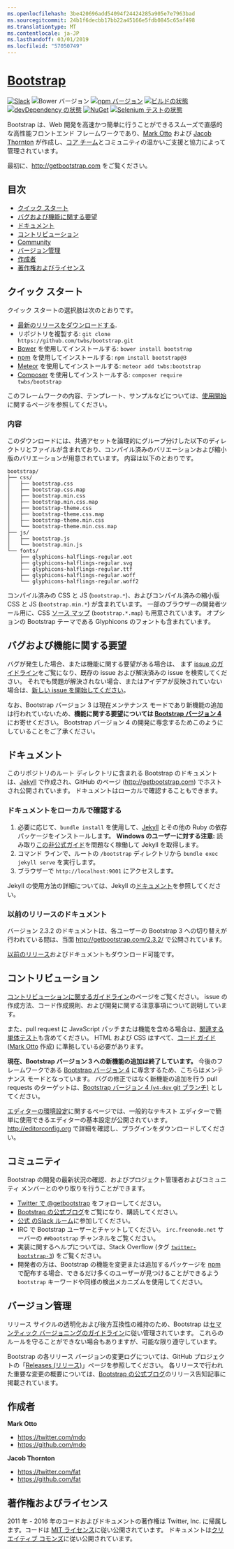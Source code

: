 ```yaml
---
ms.openlocfilehash: 3be420696add54094f24424285a905e7e7963bad
ms.sourcegitcommit: 24b1f6decbb17bb22a45166e5fdb0845c65af498
ms.translationtype: MT
ms.contentlocale: ja-JP
ms.lasthandoff: 03/01/2019
ms.locfileid: "57050749"
---
```

# <a name="bootstraphttpgetbootstrapcom"></a>[Bootstrap](http://getbootstrap.com)

[![Slack](https://bootstrap-slack.herokuapp.com/badge.svg)](https://bootstrap-slack.herokuapp.com)
![Bower バージョン](https://img.shields.io/bower/v/bootstrap.svg)
[![npm バージョン](https://img.shields.io/npm/v/bootstrap.svg)](https://www.npmjs.com/package/bootstrap)
[![ビルドの状態](https://img.shields.io/travis/twbs/bootstrap/master.svg)](https://travis-ci.org/twbs/bootstrap)
[ ![devDependency の状態](https://img.shields.io/david/dev/twbs/bootstrap.svg)](https://david-dm.org/twbs/bootstrap#info=devDependencies)
[![NuGet](https://img.shields.io/nuget/v/bootstrap.svg)](https://www.nuget.org/packages/Bootstrap)
[![Selenium テストの状態](https://saucelabs.com/browser-matrix/bootstrap.svg)](https://saucelabs.com/u/bootstrap)

Bootstrap は、Web 開発を高速かつ簡単に行うことができるスムーズで直感的な高性能フロントエンド フレームワークであり、[Mark Otto](https://twitter.com/mdo) および [Jacob Thornton](https://twitter.com/fat) が作成し、[コア チーム](https://github.com/orgs/twbs/people)とコミュニティの温かいご支援と協力によって管理されています。

最初に、<http://getbootstrap.com> をご覧ください。


## <a name="table-of-contents"></a>目次

* [クイック スタート](#quick-start)
* [バグおよび機能に関する要望](#bugs-and-feature-requests)
* [ドキュメント](#documentation)
* [コントリビューション](#contributing)
* [Community](#community)
* [バージョン管理](#versioning)
* [作成者](#creators)
* [著作権およびライセンス](#copyright-and-license)


## <a name="quick-start"></a>クイック スタート

クイック スタートの選択肢は次のとおりです。

* [最新のリリースをダウンロードする](https://github.com/twbs/bootstrap/archive/v3.3.7.zip).
* リポジトリを複製する: `git clone https://github.com/twbs/bootstrap.git`
* [Bower](http://bower.io) を使用してインストールする: `bower install bootstrap`
* [npm](https://www.npmjs.com) を使用してインストールする: `npm install bootstrap@3`
* [Meteor](https://www.meteor.com) を使用してインストールする: `meteor add twbs:bootstrap`
* [Composer](https://getcomposer.org) を使用してインストールする: `composer require twbs/bootstrap`

このフレームワークの内容、テンプレート、サンプルなどについては、[使用開始](http://getbootstrap.com/getting-started/)に関するページを参照してください。

### <a name="whats-included"></a>内容

このダウンロードには、共通アセットを論理的にグループ分けした以下のディレクトリとファイルが含まれており、コンパイル済みのバリエーションおよび縮小版のバリエーションが用意されています。 内容は以下のとおりです。

```
bootstrap/
├── css/
│   ├── bootstrap.css
│   ├── bootstrap.css.map
│   ├── bootstrap.min.css
│   ├── bootstrap.min.css.map
│   ├── bootstrap-theme.css
│   ├── bootstrap-theme.css.map
│   ├── bootstrap-theme.min.css
│   └── bootstrap-theme.min.css.map
├── js/
│   ├── bootstrap.js
│   └── bootstrap.min.js
└── fonts/
    ├── glyphicons-halflings-regular.eot
    ├── glyphicons-halflings-regular.svg
    ├── glyphicons-halflings-regular.ttf
    ├── glyphicons-halflings-regular.woff
    └── glyphicons-halflings-regular.woff2
```

コンパイル済みの CSS と JS (`bootstrap.*`)、およびコンパイル済みの縮小版 CSS と JS (`bootstrap.min.*`) が含まれています。 一部のブラウザーの開発者ツール用に、CSS [ソース マップ](https://developer.chrome.com/devtools/docs/css-preprocessors) (`bootstrap.*.map`) も用意されています。 オプションの Bootstrap テーマである Glyphicons のフォントも含まれています。


## <a name="bugs-and-feature-requests"></a>バグおよび機能に関する要望

バグが発生した場合、または機能に関する要望がある場合は、 まず [issue のガイドライン](https://github.com/twbs/bootstrap/blob/master/CONTRIBUTING.md#using-the-issue-tracker)をご覧になり、既存の issue および解決済みの issue を検索してください。 それでも問題が解決されない場合、またはアイデアが反映されていない場合は、[新しい issue を開始してください](https://github.com/twbs/bootstrap/issues/new)。

なお、Bootstrap バージョン 3 は現在メンテナンス モードであり新機能の追加は行われていないため、**機能に関する要望については [Bootstrap バージョン 4](https://github.com/twbs/bootstrap/tree/v4-dev)** にお寄せください。 Bootstrap バージョン 4 の開発に専念するためこのようにしていることをご了承ください。


## <a name="documentation"></a>ドキュメント

このリポジトリのルート ディレクトリに含まれる Bootstrap のドキュメントは、[Jekyll](http://jekyllrb.com) で作成され、GitHub のページ (<http://getbootstrap.com>) でホストされ公開されています。 ドキュメントはローカルで確認することもできます。

### <a name="running-documentation-locally"></a>ドキュメントをローカルで確認する

1. 必要に応じて、`bundle install` を使用して、[Jekyll](http://jekyllrb.com/docs/installation) とその他の Ruby の依存パッケージをインストールします。
   **Windows のユーザーに対する注意:** 読み取り[この非公式ガイド](http://jekyll-windows.juthilo.com/)を問題なく稼働して Jekyll を取得します。
2. コマンド ラインで、ルートの `/bootstrap` ディレクトリから `bundle exec jekyll serve` を実行します。
4. ブラウザーで `http://localhost:9001` にアクセスします。

Jekyll の使用方法の詳細については、Jekyll の[ドキュメント](http://jekyllrb.com/docs/home/)を参照してください。

### <a name="documentation-for-previous-releases"></a>以前のリリースのドキュメント

バージョン 2.3.2 のドキュメントは、各ユーザーの Bootstrap 3 への切り替えが行われている間は、当面 <http://getbootstrap.com/2.3.2/> で公開されています。

[以前のリリース](https://github.com/twbs/bootstrap/releases)およびドキュメントもダウンロード可能です。


## <a name="contributing"></a>コントリビューション

[コントリビューションに関するガイドライン](https://github.com/twbs/bootstrap/blob/master/CONTRIBUTING.md)のページをご覧ください。 issue の作成方法、コード作成規則、および開発に関する注意事項について説明しています。

また、pull request に JavaScript パッチまたは機能を含める場合は、[関連する単体テスト](https://github.com/twbs/bootstrap/tree/master/js/tests)も含めてください。 HTML および CSS はすべて、[コード ガイド](https://github.com/mdo/code-guide) ([Mark Otto](https://github.com/mdo) 作成) に準拠している必要があります。

**現在、Bootstrap バージョン 3 への新機能の追加は終了しています。** 今後のフレームワークである [Bootstrap バージョン 4](https://github.com/twbs/bootstrap/tree/v4-dev) に専念するため、こちらはメンテナンス モードとなっています。 バグの修正ではなく新機能の追加を行う pull requests のターゲットは、[Bootstrap バージョン 4 (`v4-dev` git ブランチ)](https://github.com/twbs/bootstrap/tree/v4-dev) としてください。

[エディターの環境設定](https://github.com/twbs/bootstrap/blob/master/.editorconfig)に関するページでは、一般的なテキスト エディターで簡単に使用できるエディターの基本設定が公開されています。 <http://editorconfig.org> で詳細を確認し、プラグインをダウンロードしてください。


## <a name="community"></a>コミュニティ

Bootstrap の開発の最新状況の確認、およびプロジェクト管理者およびコミュニティ メンバーとのやり取りを行うことができます。

* [Twitter で @getbootstrap](https://twitter.com/getbootstrap) をフォローしてください。
* [Bootstrap の公式ブログ](http://blog.getbootstrap.com)をご覧になり、購読してください。
* [公式 のSlack ルーム](https://bootstrap-slack.herokuapp.com)に参加してください。
* IRC で Bootstrap ユーザーとチャットしてください。 `irc.freenode.net` サーバーの `##bootstrap` チャンネルをご覧ください。
* 実装に関するヘルプについては、Stack Overflow (タグ [`twitter-bootstrap-3`](https://stackoverflow.com/questions/tagged/twitter-bootstrap-3)) をご覧ください。
* 開発者の方は、Bootstrap の機能を変更または追加するパッケージを [npm](https://www.npmjs.com/browse/keyword/bootstrap) で配布する場合、できるだけ多くのユーザーが見つけることができるよう `bootstrap` キーワードや同様の検出メカニズムを使用してください。


## <a name="versioning"></a>バージョン管理

リリース サイクルの透明化および後方互換性の維持のため、Bootstrap は[セマンティック バージョニングのガイドライン](http://semver.org/)に従い管理されています。 これらのルールを守ることができない場合もありますが、可能な限り遵守しています。

Bootstrap の各リリース バージョンの変更ログについては、GitHub プロジェクトの「[Releases (リリース)](https://github.com/twbs/bootstrap/releases)」ページを参照してください。 各リリースで行われた重要な変更の概要については、[Bootstrap の公式ブログ](http://blog.getbootstrap.com)のリリース告知記事に掲載されています。


## <a name="creators"></a>作成者

**Mark Otto**

* <https://twitter.com/mdo>
* <https://github.com/mdo>

**Jacob Thornton**

* <https://twitter.com/fat>
* <https://github.com/fat>


## <a name="copyright-and-license"></a>著作権およびライセンス

2011 年 - 2016 年のコードおよびドキュメントの著作権は Twitter, Inc. に帰属します。コードは [MIT ライセンス](https://github.com/twbs/bootstrap/blob/master/LICENSE)に従い公開されています。 ドキュメントは[クリエイティブ コモンズ](https://github.com/twbs/bootstrap/blob/master/docs/LICENSE)に従い公開されています。
